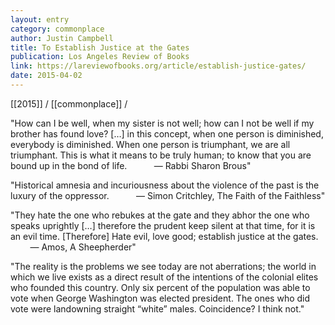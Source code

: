 ```yaml
---
layout: entry
category: commonplace
author: Justin Campbell
title: To Establish Justice at the Gates
publication: Los Angeles Review of Books
link: https://lareviewofbooks.org/article/establish-justice-gates/
date: 2015-04-02
---
```


[[2015]] / [[commonplace]] / 

"How can I be well, when my sister is not well; how can I not be well if my brother has found love? […] in this concept, when one person is diminished, everybody is diminished. When one person is triumphant, we are all triumphant. This is what it means to be truly human; to know that you are bound up in the bond of life.           — Rabbi Sharon Brous"

"Historical amnesia and incuriousness about the violence of the past is the luxury of the oppressor.           — Simon Critchley, The Faith of the Faithless"

"They hate the one who rebukes at the gate and they abhor the one who speaks uprightly […] therefore the prudent keep silent at that time, for it is an evil time. [Therefore] Hate evil, love good; establish justice at the gates.           — Amos, A Sheepherder"

"The reality is the problems we see today are not aberrations; the world in which we live exists as a direct result of the intentions of the colonial elites who founded this country. Only six percent of the population was able to vote when George Washington was elected president. The ones who did vote were landowning straight “white” males. Coincidence? I think not."